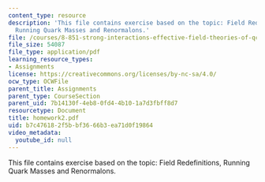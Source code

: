 ```yaml
---
content_type: resource
description: 'This file contains exercise based on the topic: Field Redefinitions,
  Running Quark Masses and Renormalons.'
file: /courses/8-851-strong-interactions-effective-field-theories-of-qcd-spring-2006/b7c476182f5bbf3666b3ea71d0f19864_homework2.pdf
file_size: 54087
file_type: application/pdf
learning_resource_types:
- Assignments
license: https://creativecommons.org/licenses/by-nc-sa/4.0/
ocw_type: OCWFile
parent_title: Assignments
parent_type: CourseSection
parent_uid: 7b14130f-4eb8-0fd4-4b10-1a7d3fbff8d7
resourcetype: Document
title: homework2.pdf
uid: b7c47618-2f5b-bf36-66b3-ea71d0f19864
video_metadata:
  youtube_id: null
---
```

This file contains exercise based on the topic: Field Redefinitions, Running Quark Masses and Renormalons.